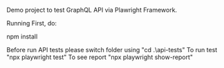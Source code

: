 Demo project to test GraphQL API via Plawright Framework.

Running
First, do:

npm install

Before run API tests please switch folder using "cd .\api-tests\"
To run test  "npx playwright test"
To see report "npx playwright show-report"